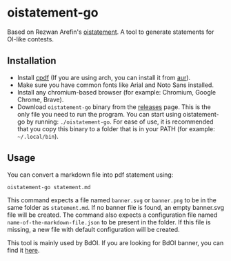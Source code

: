 # oistatement-go

Based on Rezwan Arefin's [oistatement](https://github.com/RezwanArefin01/oistatement). A tool to generate statements for OI-like contests.

## Installation
- Install [cpdf](https://github.com/coherentgraphics/cpdf-binaries) (If you are using arch, you can install it from [aur](https://aur.archlinux.org/packages/cpdf)).
- Make sure you have common fonts like Arial and Noto Sans installed.
- Install any chromium-based browser (for example: Chromium, Google Chrome, Brave).
- Download `oistatement-go` binary from the [releases](https://github.com/Jarif-Rahman/oistatement-go/releases/latest) page. This is the only file you need to run the program. You can start using oistatement-go by running: `./oistatement-go`. For ease of use, it is recommended that you copy this binary to a folder that is in your PATH (for example: `~/.local/bin`).

## Usage 
You can convert a markdown file into pdf statement using:
```bash
oistatement-go statement.md
```
This command expects a file named `banner.svg` or `banner.png` to be in the same folder as `statement.md`. If no banner file is found, an empty banner.svg file will be created. The command also expects a configuration file named `name-of-the-markdown-file.json` to be present in the folder. If this file is missing, a new file with default configuration will be created.

This tool is mainly used by BdOI. If you are looking for BdOI banner, you can find it [here](https://raw.githubusercontent.com/RezwanArefin01/oistatement/refs/heads/master/static/img/current_banner.svg).
